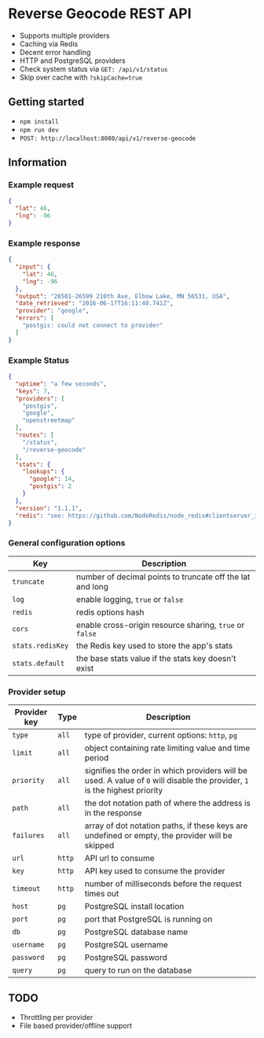 # Reverse Geocode REST API

* Supports multiple providers
* Caching via Redis
* Decent error handling
* HTTP and PostgreSQL providers
* Check system status via `GET: /api/v1/status`
* Skip over cache with `?skipCache=true`

## Getting started

* `npm install`
* `npm run dev`
* `POST: http://localhost:8080/api/v1/reverse-geocode`


## Information

### Example request

```json
{
  "lat": 46,
  "lng": -96
}
```

### Example response

```json
{
  "input": {
    "lat": 46,
    "lng": -96
  },
  "output": "26501-26599 210th Ave, Elbow Lake, MN 56531, USA",
  "date_retrieved": "2016-06-17T16:11:40.741Z",
  "provider": "google",
  "errors": [
    "postgis: could not connect to provider"
  ]
}
```

### Example Status

```json
{
  "uptime": "a few seconds",
  "keys": 7,
  "providers": [
    "postgis",
    "google",
    "openstreetmap"
  ],
  "routes": [
    "/status",
    "/reverse-geocode"
  ],
  "stats": {
    "lookups": {
      "google": 14,
      "postgis": 2
    }
  },
  "version": "1.1.1",
  "redis": "see: https://github.com/NodeRedis/node_redis#clientserver_info"
}
```

### General configuration options

|Key|Description|
|---|-----------|
|`truncate`|number of decimal points to truncate off the lat and long|
|`log`|enable logging, `true` or `false`|
|`redis`|redis options hash|
|`cors`|enable cross-origin resource sharing, `true` or `false`|
|`stats.redisKey`|the Redis key used to store the app's stats|
|`stats.default`|the base stats value if the stats key doesn't exist|

### Provider setup

|Provider key|Type|Description|
|------------|----|-----------|
|`type`|`all`|type of provider, current options: `http`, `pg`|
|`limit`|`all`|object containing rate limiting value and time period|
|`priority`|`all`|signifies the order in which providers will be used. A value of `0` will disable the provider, `1` is the highest priority|
|`path`|`all`|the dot notation path of where the address is in the response|
|`failures`|`all`|array of dot notation paths, if these keys are undefined or empty, the provider will be skipped|
|`url`|`http`|API url to consume|
|`key`|`http`|API key used to consume the provider|
|`timeout`|`http`|number of milliseconds before the request times out|
|`host`|`pg`|PostgreSQL install location|
|`port`|`pg`|port that PostgreSQL is running on|
|`db`|`pg`|PostgreSQL database name|
|`username`|`pg`|PostgreSQL username|
|`password`|`pg`|PostgreSQL password|
|`query`|`pg`|query to run on the database|

## TODO

* Throttling per provider
* File based provider/offline support
